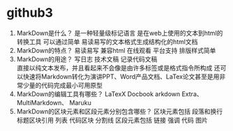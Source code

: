 # github3
1.	MarkDown是什么？
    是一种轻量级标记语言   是在web上使用的文本到html的转换工具  可以通过简单  易读易写的文本格式生成结构化的html文档
2.	MarkDown的特点？
易读易写  兼容html  在线观看  平台支持   排版样式简单
3.	MarkDown的用途？
写日志  技术文稿  记录代码文稿   
直接以纯文本发布，并且看起来不会像是由许多标签或是格式指令所构成
还可以快速将Markdown转化为演讲PPT、Word产品文档、LaTex论文甚至是用非常少量的代码完成最小可用原型
4.	MarkDown的编辑工具有哪些？
LaTexX  Docbook arkdown Extra、MultiMarkdown、 Maruku
5.	MarkDown的区块元素和区段元素分别包含哪些？
区块元素包括  段落和换行   标题区块引用  列表  代码区块   分割线
区段元素包括  链接  强调  代码  图片 
